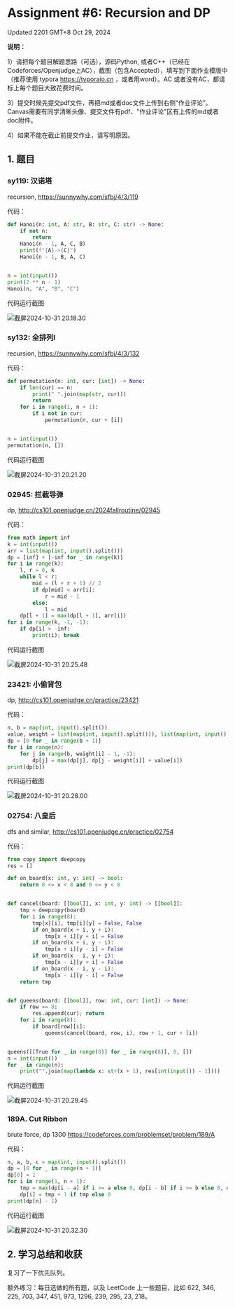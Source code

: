# Assignment #6: Recursion and DP

Updated 2201 GMT+8 Oct 29, 2024



**说明：**

1）请把每个题目解题思路（可选），源码Python, 或者C++（已经在Codeforces/Openjudge上AC），截图（包含Accepted），填写到下面作业模版中（推荐使用 typora https://typoraio.cn ，或者用word）。AC 或者没有AC，都请标上每个题目大致花费时间。

3）提交时候先提交pdf文件，再把md或者doc文件上传到右侧“作业评论”。Canvas需要有同学清晰头像、提交文件有pdf、"作业评论"区有上传的md或者doc附件。

4）如果不能在截止前提交作业，请写明原因。



## 1. 题目

### sy119: 汉诺塔

recursion, https://sunnywhy.com/sfbj/4/3/119  



代码：

```python
def Hanoi(n: int, A: str, B: str, C: str) -> None:
    if not n:
        return
    Hanoi(n - 1, A, C, B)
    print(f"{A}->{C}")
    Hanoi(n - 1, B, A, C)


n = int(input())
print(2 ** n - 1)
Hanoi(n, "A", "B", "C")
```



代码运行截图

![截屏2024-10-31 20.18.30](https://raw.githubusercontent.com/AlbertJ-314/img/main/202410312042585.png)



### sy132: 全排列I

recursion, https://sunnywhy.com/sfbj/4/3/132



代码：

```python
def permutation(n: int, cur: [int]) -> None:
    if len(cur) == n:
        print(" ".join(map(str, cur)))
        return
    for i in range(1, n + 1):
        if i not in cur:
            permutation(n, cur + [i])


n = int(input())
permutation(n, [])
```



代码运行截图

![截屏2024-10-31 20.21.20](https://raw.githubusercontent.com/AlbertJ-314/img/main/202410312041876.png)



### 02945: 拦截导弹 

dp, http://cs101.openjudge.cn/2024fallroutine/02945



代码：

```python
from math import inf
k = int(input())
arr = list(map(int, input().split()))
dp = [inf] + [-inf for _ in range(k)]
for i in range(k):
    l, r = 0, k
    while l < r:
        mid = (l + r + 1) // 2
        if dp[mid] < arr[i]:
            r = mid - 1
        else:
            l = mid
    dp[l + 1] = max(dp[l + 1], arr[i])
for i in range(k, -1, -1):
    if dp[i] > -inf:
        print(i); break
```



代码运行截图

![截屏2024-10-31 20.25.48](https://raw.githubusercontent.com/AlbertJ-314/img/main/202410312026786.png)



### 23421: 小偷背包 

dp, http://cs101.openjudge.cn/practice/23421



代码：

```python
n, b = map(int, input().split())
value, weight = list(map(int, input().split())), list(map(int, input().split()))
dp = [0 for _ in range(b + 1)]
for i in range(n):
    for j in range(b, weight[i] - 1, -1):
        dp[j] = max(dp[j], dp[j - weight[i]] + value[i])
print(dp[b])
```



代码运行截图

![截屏2024-10-31 20.28.00](https://raw.githubusercontent.com/AlbertJ-314/img/main/202410312028163.png)



### 02754: 八皇后

dfs and similar, http://cs101.openjudge.cn/practice/02754



代码：

```python
from copy import deepcopy
res = []

def on_board(x: int, y: int) -> bool:
    return 0 <= x < 8 and 0 <= y < 8


def cancel(board: [[bool]], x: int, y: int) -> [[bool]]:
    tmp = deepcopy(board)
    for i in range(8):
        tmp[x][i], tmp[i][y] = False, False
        if on_board(x + i, y + i):
            tmp[x + i][y + i] = False
        if on_board(x + i, y - i):
            tmp[x + i][y - i] = False
        if on_board(x - i, y + i):
            tmp[x - i][y + i] = False
        if on_board(x - i, y - i):
            tmp[x - i][y - i] = False
    return tmp


def queens(board: [[bool]], row: int, cur: [int]) -> None:
    if row == 8:
        res.append(cur); return
    for i in range(8):
        if board[row][i]:
            queens(cancel(board, row, i), row + 1, cur + [i])


queens([[True for _ in range(8)] for _ in range(8)], 0, [])
n = int(input())
for _ in range(n):
    print("".join(map(lambda x: str(x + 1), res[int(input()) - 1])))
```



代码运行截图

![截屏2024-10-31 20.29.45](https://raw.githubusercontent.com/AlbertJ-314/img/main/202410312030521.png)



### 189A. Cut Ribbon 

brute force, dp 1300 https://codeforces.com/problemset/problem/189/A



代码：

```python
n, a, b, c = map(int, input().split())
dp = [0 for _ in range(n + 1)]
dp[0] = 1
for i in range(1, n + 1):
    tmp = max(dp[i - a] if i >= a else 0, dp[i - b] if i >= b else 0, dp[i - c] if i >= c else 0)
    dp[i] = tmp + 1 if tmp else 0
print(dp[n] - 1)
```



代码运行截图

![截屏2024-10-31 20.32.30](https://raw.githubusercontent.com/AlbertJ-314/img/main/202410312033200.png)



## 2. 学习总结和收获

复习了一下优先队列。

额外练习：每⽇选做的所有题，以及 LeetCode 上⼀些题⽬，⽐如 622, 346, 225, 703, 347, 451, 973, 1296, 239, 295, 23, 218。
